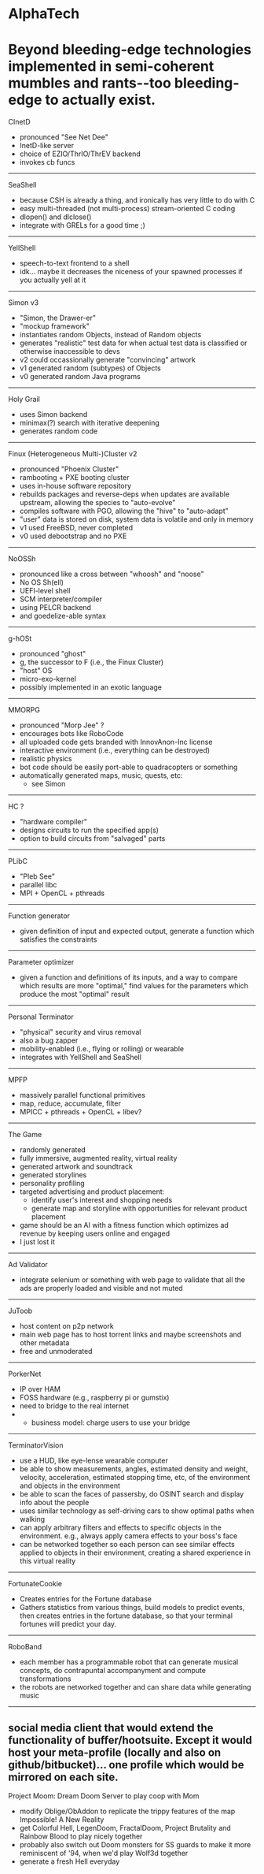 # AlphaTech
Beyond bleeding-edge technologies implemented in semi-coherent mumbles and rants--too bleeding-edge to actually exist.
==========

CInetD
- pronounced "See Net Dee"
- InetD-like server
- choice of EZIO/ThrIO/ThrEV backend
- invokes cb funcs
----------

SeaShell
- because CSH is already a thing,
  and ironically has very little to do with C
- easy multi-threaded
  (not multi-process)
  stream-oriented C coding
- dlopen() and dlclose()
- integrate with GRELs for a good time ;)
----------

YellShell
- speech-to-text frontend to a shell
- idk... maybe it decreases the niceness of your spawned processes
  if you actually yell at it
----------

Simon v3
- "Simon, the Drawer-er"
- "mockup framework"
- instantiates random Objects,
  instead of Random objects
- generates "realistic" test data
  for when actual test data is classified
  or otherwise inaccessible to devs
- v2 could occassionally generate "convincing" artwork
- v1 generated random (subtypes) of Objects
- v0 generated random Java programs
----------

Holy Grail
- uses Simon backend
- minimax(?) search with iterative deepening
- generates random code
----------

Finux (Heterogeneous Multi-)Cluster v2
- pronounced "Phoenix Cluster"
- rambooting + PXE booting cluster
- uses in-house software repository
- rebuilds packages and reverse-deps
  when updates are available upstream,
  allowing the species to "auto-evolve"
- compiles software with PGO,
  allowing the "hive" to "auto-adapt"
- "user" data is stored on disk,
  system data is volatile and only in memory
- v1 used FreeBSD, never completed
- v0 used debootstrap and no PXE
----------

NoOSSh
- pronounced like a cross between "whoosh" and "noose"
- No OS Sh(ell)
- UEFI-level shell
- SCM interpreter/compiler
- using PELCR backend
- and goedelize-able syntax
----------

g-hOSt
- pronounced "ghost"
- g, the successor to F (i.e., the Finux Cluster)
- "host" OS
- micro-exo-kernel
- possibly implemented in an exotic language
----------

MMORPG
- pronounced "Morp Jee" ?
- encourages bots
  like RoboCode
- all uploaded code gets branded with InnovAnon-Inc license
- interactive environment (i.e., everything can be destroyed)
- realistic physics
- bot code should be easily port-able to quadracopters or something
- automatically generated maps, music, quests, etc:
  - see Simon
----------

HC ?
- "hardware compiler"
- designs circuits to run the specified app(s)
- option to build circuits from "salvaged" parts
----------

PLibC
- "Pleb See"
- parallel libc
- MPI + OpenCL + pthreads
----------

Function generator
- given definition of input and expected output,
  generate a function which satisfies the constraints
----------

Parameter optimizer
- given a function and definitions of its inputs,
  and a way to compare which results are more "optimal,"
  find values for the parameters which produce the most "optimal" result
----------

Personal Terminator
- "physical" security and virus removal
- also a bug zapper
- mobility-enabled (i.e., flying or rolling) or wearable
- integrates with YellShell and SeaShell
----------

MPFP
- massively parallel functional primitives
- map, reduce, accumulate, filter
- MPICC + pthreads + OpenCL + libev?
----------

The Game
- randomly generated
- fully immersive, augmented reality, virtual reality
- generated artwork and soundtrack
- generated storylines
- personality profiling
- targeted advertising and product placement:
  - identify user's interest and shopping needs
  - generate map and storyline with opportunities for relevant product placement
- game should be an AI with a fitness function which optimizes ad revenue by keeping users online and engaged
- I just lost it
----------

Ad Validator
- integrate selenium or something with web page to validate that all the ads are properly loaded and visible and not muted
----------

JuToob
- host content on p2p network
- main web page has to host torrent links and maybe screenshots and other metadata
- free and unmoderated
----------

PorkerNet
- IP over HAM
- FOSS hardware (e.g., raspberry pi or gumstix)
- need to bridge to the real internet
- - business model: charge users to use your bridge
----------

TerminatorVision
- use a HUD, like eye-lense wearable computer
- be able to show measurements, angles, estimated density and weight, velocity, acceleration, estimated stopping time, etc, of the environment and objects in the environment
- be able to scan the faces of passersby, do OSINT search and display info about the people
- uses similar technology as self-driving cars to show optimal paths when walking
- can apply arbitrary filters and effects to specific objects in the environment. e.g., always apply camera effects to your boss's face
- can be networked together so each person can see similar effects applied to objects in their environment, creating a shared experience in this virtual reality
----------

FortunateCookie
- Creates entries for the Fortune database
- Gathers statistics from various things, build models to predict events, then creates entries in the fortune database, so that your terminal fortunes will predict your day.
----------

RoboBand
- each member has a programmable robot that can generate musical concepts, do contrapuntal accompanyment and compute transformations
- the robots are networked together and can share data while generating music
----------

social media client that would extend the functionality of buffer/hootsuite. Except it would host your meta-profile (locally and also on github/bitbucket)... one profile which would be mirrored on each site.
----------

Project Moom: Dream Doom Server to play coop with Mom
- modify Oblige/ObAddon to replicate the trippy features of the map Impossible! A New Reality
- get Colorful Hell, LegenDoom, FractalDoom, Project Brutality and Rainbow Blood to play nicely together
- probably also switch out Doom monsters for SS guards to make it more reminiscent of '94, when we'd play Wolf3d together
- generate a fresh Hell everyday

